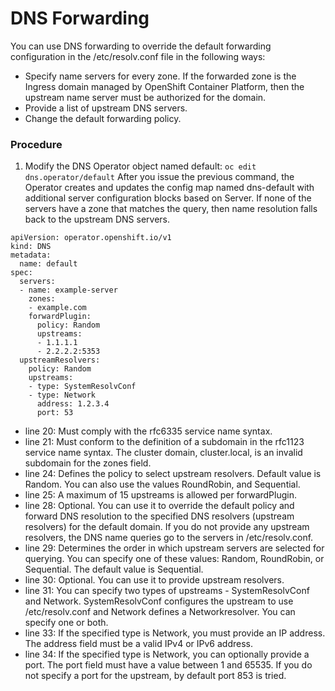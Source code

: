 # DNS Forwarding

You can use DNS forwarding to override the default forwarding configuration in the /etc/resolv.conf file in the following ways:

- Specify name servers for every zone. If the forwarded zone is the Ingress domain managed by OpenShift Container Platform, then the upstream name server must be authorized for the domain.
- Provide a list of upstream DNS servers.
- Change the default forwarding policy.

### Procedure
1. Modify the DNS Operator object named default:
    `oc edit dns.operator/default`
   After you issue the previous command, the Operator creates and updates the config map named dns-default with additional server configuration blocks based on Server. If none of the servers have a zone that matches the query, then name resolution falls back to the upstream DNS servers.
```
apiVersion: operator.openshift.io/v1
kind: DNS
metadata:
  name: default
spec:
  servers:
  - name: example-server 
    zones: 
    - example.com
    forwardPlugin:
      policy: Random 
      upstreams: 
      - 1.1.1.1
      - 2.2.2.2:5353
  upstreamResolvers: 
    policy: Random 
    upstreams: 
    - type: SystemResolvConf 
    - type: Network
      address: 1.2.3.4 
      port: 53   
```
- line 20: Must comply with the rfc6335 service name syntax.
- line 21: Must conform to the definition of a subdomain in the rfc1123 service name syntax. The cluster domain, cluster.local, is an invalid subdomain for the zones field.
- line 24: Defines the policy to select upstream resolvers. Default value is Random. You can also use the values RoundRobin, and Sequential.
- line 25: A maximum of 15 upstreams is allowed per forwardPlugin.
- line 28: Optional. You can use it to override the default policy and forward DNS resolution to the specified DNS resolvers (upstream resolvers) for the default domain. If you do not provide any upstream resolvers, the DNS name queries go to the servers in /etc/resolv.conf.
- line 29: Determines the order in which upstream servers are selected for querying. You can specify one of these values: Random, RoundRobin, or Sequential. The default value is Sequential.
- line 30: Optional. You can use it to provide upstream resolvers.
- line 31: You can specify two types of upstreams - SystemResolvConf and Network. SystemResolvConf configures the upstream to use /etc/resolv.conf and Network defines a Networkresolver. You can specify one or both.
- line 33: If the specified type is Network, you must provide an IP address. The address field must be a valid IPv4 or IPv6 address.
- line 34: If the specified type is Network, you can optionally provide a port. The port field must have a value between 1 and 65535. If you do not specify a port for the upstream, by default port 853 is tried.
